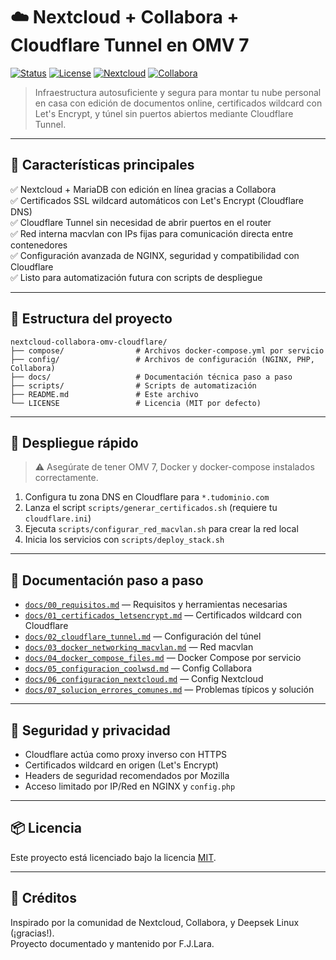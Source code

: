 # ☁️ Nextcloud + Collabora + Cloudflare Tunnel en OMV 7

[![Status](https://img.shields.io/badge/status-en%20desarrollo-yellow)](https://github.com/sisku78/nextcloud-collabora-omv-cloudflare)
[![License](https://img.shields.io/badge/license-MIT-blue)](LICENSE)
[![Nextcloud](https://img.shields.io/badge/Nextcloud-30.x-brightgreen)](https://nextcloud.com)
[![Collabora](https://img.shields.io/badge/Collabora%20Online-Compatible-blueviolet)](https://www.collaboraoffice.com/)

> Infraestructura autosuficiente y segura para montar tu nube personal en casa con edición de documentos online, certificados wildcard con Let's Encrypt, y túnel sin puertos abiertos mediante Cloudflare Tunnel.

---

## 📌 Características principales

✅ Nextcloud + MariaDB con edición en línea gracias a Collabora  
✅ Certificados SSL wildcard automáticos con Let's Encrypt (Cloudflare DNS)  
✅ Cloudflare Tunnel sin necesidad de abrir puertos en el router  
✅ Red interna macvlan con IPs fijas para comunicación directa entre contenedores  
✅ Configuración avanzada de NGINX, seguridad y compatibilidad con Cloudflare  
✅ Listo para automatización futura con scripts de despliegue

---

## 📁 Estructura del proyecto

```
nextcloud-collabora-omv-cloudflare/
├── compose/                # Archivos docker-compose.yml por servicio
├── config/                 # Archivos de configuración (NGINX, PHP, Collabora)
├── docs/                   # Documentación técnica paso a paso
├── scripts/                # Scripts de automatización
├── README.md               # Este archivo
└── LICENSE                 # Licencia (MIT por defecto)
```

---

## 🚀 Despliegue rápido

> ⚠️ Asegúrate de tener OMV 7, Docker y docker-compose instalados correctamente.

1. Configura tu zona DNS en Cloudflare para `*.tudominio.com`
2. Lanza el script `scripts/generar_certificados.sh` (requiere tu `cloudflare.ini`)
3. Ejecuta `scripts/configurar_red_macvlan.sh` para crear la red local
4. Inicia los servicios con `scripts/deploy_stack.sh`

---

## 🧠 Documentación paso a paso

- [`docs/00_requisitos.md`](docs/00_requisitos.md) — Requisitos y herramientas necesarias  
- [`docs/01_certificados_letsencrypt.md`](docs/01_certificados_letsencrypt.md) — Certificados wildcard con Cloudflare  
- [`docs/02_cloudflare_tunnel.md`](docs/02_cloudflare_tunnel.md) — Configuración del túnel  
- [`docs/03_docker_networking_macvlan.md`](docs/03_docker_networking_macvlan.md) — Red macvlan  
- [`docs/04_docker_compose_files.md`](docs/04_docker_compose_files.md) — Docker Compose por servicio  
- [`docs/05_configuracion_coolwsd.md`](docs/05_configuracion_coolwsd.md) — Config Collabora  
- [`docs/06_configuracion_nextcloud.md`](docs/06_configuracion_nextcloud.md) — Config Nextcloud  
- [`docs/07_solucion_errores_comunes.md`](docs/07_solucion_errores_comunes.md) — Problemas típicos y solución

---

## 🔐 Seguridad y privacidad

- Cloudflare actúa como proxy inverso con HTTPS
- Certificados wildcard en origen (Let's Encrypt)
- Headers de seguridad recomendados por Mozilla
- Acceso limitado por IP/Red en NGINX y `config.php`

---

## 📦 Licencia

Este proyecto está licenciado bajo la licencia [MIT](LICENSE).

---

## 🙌 Créditos

Inspirado por la comunidad de Nextcloud, Collabora, y Deepsek Linux (¡gracias!).  
Proyecto documentado y mantenido por F.J.Lara.

